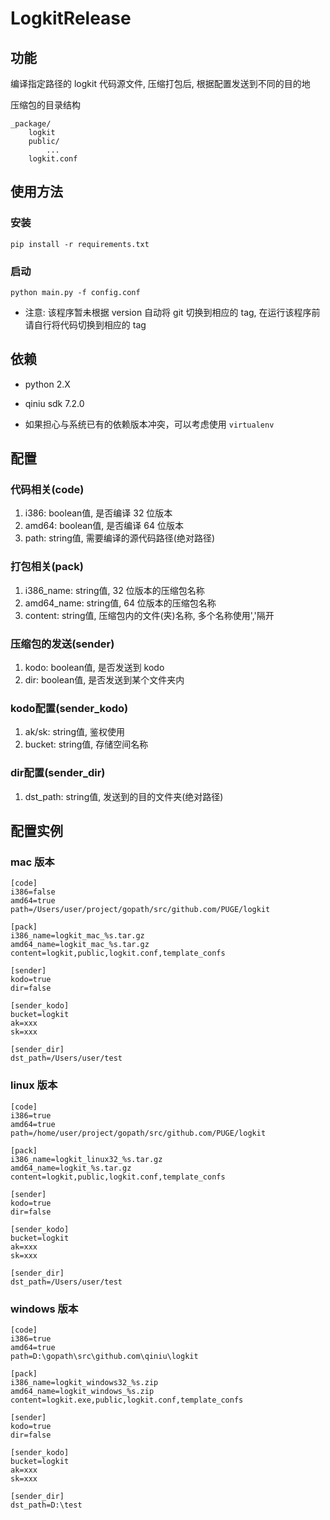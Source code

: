 LogkitRelease
===

## 功能
编译指定路径的 logkit 代码源文件, 压缩打包后, 根据配置发送到不同的目的地

压缩包的目录结构
```
_package/
    logkit
    public/
        ...
    logkit.conf
```

## 使用方法
### 安装
```
pip install -r requirements.txt
```
### 启动
```
python main.py -f config.conf
```
* 注意: 该程序暂未根据 version 自动将 git 切换到相应的 tag, 在运行该程序前请自行将代码切换到相应的 tag

## 依赖
* python 2.X
* qiniu sdk 7.2.0

* 如果担心与系统已有的依赖版本冲突，可以考虑使用 `virtualenv`

## 配置
### 代码相关(code)
1. i386: boolean值, 是否编译 32 位版本
1. amd64: boolean值, 是否编译 64 位版本
1. path: string值, 需要编译的源代码路径(绝对路径)

### 打包相关(pack)
1. i386_name: string值, 32 位版本的压缩包名称
1. amd64_name: string值, 64 位版本的压缩包名称
1. content: string值, 压缩包内的文件(夹)名称, 多个名称使用','隔开

### 压缩包的发送(sender)
1. kodo: boolean值, 是否发送到 kodo
1. dir: boolean值, 是否发送到某个文件夹内

### kodo配置(sender_kodo)
1. ak/sk: string值, 鉴权使用
1. bucket: string值, 存储空间名称

### dir配置(sender_dir)
1. dst_path: string值, 发送到的目的文件夹(绝对路径)


## 配置实例
### mac 版本
```
[code]
i386=false
amd64=true
path=/Users/user/project/gopath/src/github.com/PUGE/logkit

[pack]
i386_name=logkit_mac_%s.tar.gz
amd64_name=logkit_mac_%s.tar.gz
content=logkit,public,logkit.conf,template_confs

[sender]
kodo=true
dir=false

[sender_kodo]
bucket=logkit
ak=xxx
sk=xxx

[sender_dir]
dst_path=/Users/user/test
```

### linux 版本
```
[code]
i386=true
amd64=true
path=/home/user/project/gopath/src/github.com/PUGE/logkit

[pack]
i386_name=logkit_linux32_%s.tar.gz
amd64_name=logkit_%s.tar.gz
content=logkit,public,logkit.conf,template_confs

[sender]
kodo=true
dir=false

[sender_kodo]
bucket=logkit
ak=xxx
sk=xxx

[sender_dir]
dst_path=/Users/user/test
```
### windows 版本
```
[code]
i386=true
amd64=true
path=D:\gopath\src\github.com\qiniu\logkit

[pack]
i386_name=logkit_windows32_%s.zip
amd64_name=logkit_windows_%s.zip
content=logkit.exe,public,logkit.conf,template_confs

[sender]
kodo=true
dir=false

[sender_kodo]
bucket=logkit
ak=xxx
sk=xxx

[sender_dir]
dst_path=D:\test
```

